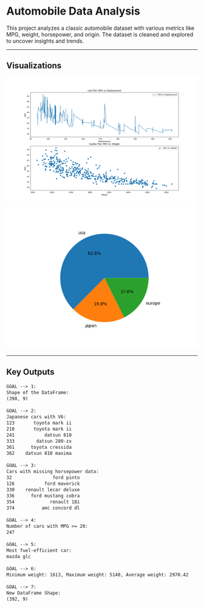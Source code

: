 # Automobile Data Analysis

This project analyzes a classic automobile dataset with various metrics like MPG, weight, horsepower, and origin. The dataset is cleaned and explored to uncover insights and trends.

---

## Visualizations

![MPG vs Displacement & Weight](car-graph.png)
![Car Origin](car-pie-chart.png)

---

## Key Outputs

```text
GOAL --> 1:
Shape of the DataFrame:
(398, 9)

GOAL --> 2:
Japanese cars with V6:
123       toyota mark ii
210       toyota mark ii
241           datsun 810
333        datsun 280-zx
361      toyota cressida
362    datsun 810 maxima

GOAL --> 3:
Cars with missing horsepower data:
32               ford pinto
126           ford maverick
330    renault lecar deluxe
336      ford mustang cobra
354             renault 18i
374          amc concord dl

GOAL --> 4:
Number of cars with MPG >= 20:
247

GOAL --> 5:
Most fuel-efficient car:
mazda glc

GOAL --> 6:
Minimum weight: 1613, Maximum weight: 5140, Average weight: 2970.42

GOAL --> 7:
New DataFrame Shape:
(392, 9)
